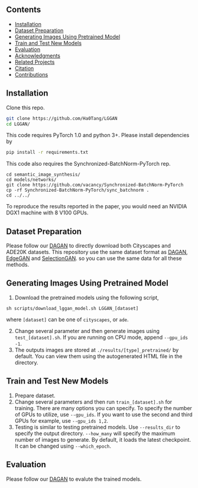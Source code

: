 ## Contents

  - [Installation](#Installation)
  - [Dataset Preparation](#Dataset-Preparation)
  - [Generating Images Using Pretrained Model](#Generating-Images-Using-Pretrained-Model)
  - [Train and Test New Models](#Train-and-Test-New-Models)
  - [Evaluation](#Evaluation)
  - [Acknowledgments](#Acknowledgments)
  - [Related Projects](#Related-Projects)
  - [Citation](#Citation)
  - [Contributions](#Contributions)

## Installation

Clone this repo.
```bash
git clone https://github.com/Ha0Tang/LGGAN
cd LGGAN/
```

This code requires PyTorch 1.0 and python 3+. Please install dependencies by
```bash
pip install -r requirements.txt
```

This code also requires the Synchronized-BatchNorm-PyTorch rep.
```
cd semantic_image_synthesis/
cd models/networks/
git clone https://github.com/vacancy/Synchronized-BatchNorm-PyTorch
cp -rf Synchronized-BatchNorm-PyTorch/sync_batchnorm .
cd ../../
```

To reproduce the results reported in the paper, you would need an NVIDIA DGX1 machine with 8 V100 GPUs.

## Dataset Preparation
Please follow our [DAGAN](https://github.com/Ha0Tang/DAGAN#dataset-preparation) to directly download both Cityscapes and ADE20K datasets. This repository use the same dataset format as [DAGAN](https://github.com/Ha0Tang/DAGAN), [EdgeGAN](https://github.com/Ha0Tang/EdgeGAN) and [SelectionGAN](https://github.com/Ha0Tang/SelectionGAN/tree/master/semantic_synthesis). so you can use the same data for all these methods.

## Generating Images Using Pretrained Model
1. Download the pretrained models using the following script,
```
sh scripts/download_lggan_model.sh LGGAN_[dataset]
```
where `[dataset]` can be one of `cityscapes`, or `ade`.

2. Change several parameter and then generate images using `test_[dataset].sh`. If you are running on CPU mode, append `--gpu_ids -1`.
3. The outputs images are stored at `./results/[type]_pretrained/` by default. You can view them using the autogenerated HTML file in the directory.

## Train and Test New Models
1. Prepare dataset.
2. Change several parameters and then run `train_[dataset].sh` for training.
There are many options you can specify. To specify the number of GPUs to utilize, use `--gpu_ids`. If you want to use the second and third GPUs for example, use `--gpu_ids 1,2`.
3. Testing is similar to testing pretrained models. Use `--results_dir` to specify the output directory. `--how_many` will specify the maximum number of images to generate. By default, it loads the latest checkpoint. It can be changed using `--which_epoch`.

## Evaluation
Please follow our [DAGAN](https://github.com/Ha0Tang/DAGAN#evaluation) to evalute the trained models.